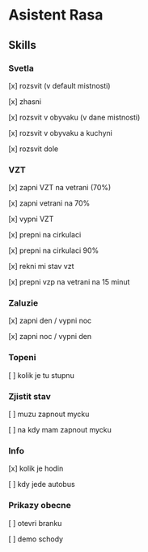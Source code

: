 # Asistent Rasa

## Skills
### Svetla
[x] rozsvit  (v default mistnosti)

[x] zhasni

[x] rozsvit v obyvaku (v dane mistnosti)

[x] rozsvit v obyvaku a kuchyni

[x] rozsvit dole


### VZT
[x] zapni VZT na vetrani  (70%)

[x] zapni vetrani na 70%

[x] vypni VZT

[x] prepni na cirkulaci

[x] prepni na cirkulaci 90%

[x] rekni mi stav vzt

[x] prepni vzp na vetrani na 15 minut

### Zaluzie
[x] zapni den  / vypni noc

[x] zapni noc / vypni den

### Topeni
[ ] kolik je tu stupnu

### Zjistit stav
[ ] muzu zapnout mycku

[ ] na kdy mam zapnout mycku


### Info
[x] kolik je hodin

[ ] kdy jede autobus


### Prikazy obecne
[ ] otevri branku

[ ] demo schody